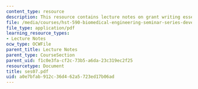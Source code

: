 ```yaml
---
content_type: resource
description: This resource contains lecture notes on grant writing essentials.
file: /media/courses/hst-590-biomedical-engineering-seminar-series-developing-professional-skills-fall-2006/a0e7bfab912c36d462a5723ed17b06ad_ses07.pdf
file_type: application/pdf
learning_resource_types:
- Lecture Notes
ocw_type: OCWFile
parent_title: Lecture Notes
parent_type: CourseSection
parent_uid: f1c0e3fa-cf2c-73b5-a6da-23c319ec2f25
resourcetype: Document
title: ses07.pdf
uid: a0e7bfab-912c-36d4-62a5-723ed17b06ad
---
```

